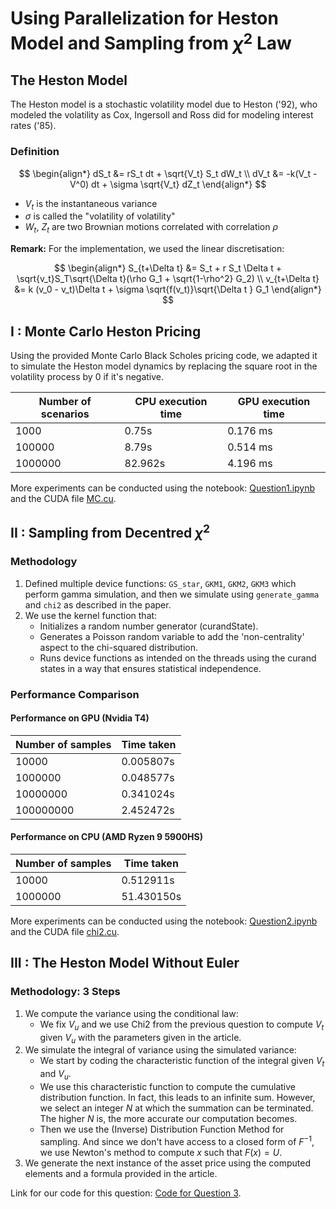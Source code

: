 # Using Parallelization for Heston Model and Sampling from $\chi^2$ Law

## The Heston Model

The Heston model is a stochastic volatility model due to Heston ('92), who modeled the volatility as Cox, Ingersoll and Ross did for modeling interest rates ('85).

### Definition

$$
\begin{align*}
dS_t &= rS_t dt + \sqrt{V_t} S_t dW_t \\
dV_t &= -k(V_t - V^0) dt + \sigma \sqrt{V_t} dZ_t
\end{align*}
$$

- $V_t$ is the instantaneous variance
- $\sigma$ is called the "volatility of volatility"
- $W_t$, $Z_t$ are two Brownian motions correlated with correlation $\rho$

**Remark:** For the implementation, we used the linear discretisation:

$$
\begin{align*}
S_{t+\Delta t} &= S_t + r S_t \Delta t + \sqrt{v_t}S_T\sqrt{\Delta t}(\rho G_1 + \sqrt{1-\rho^2} G_2) \\
v_{t+\Delta t} &= k (v_0 - v_t)\Delta t + \sigma \sqrt{f(v_t)}\sqrt{\Delta t } G_1
\end{align*}
$$

## I : Monte Carlo Heston Pricing

Using the provided Monte Carlo Black Scholes pricing code, we adapted it to simulate the Heston model dynamics by replacing the square root in the volatility process by 0 if it's negative.

| Number of scenarios | CPU execution time | GPU execution time |
|---------------------|---------------------|---------------------|
| 1000                | 0.75s               | 0.176 ms            |
| 100000              | 8.79s               | 0.514 ms            |
| 1000000             | 82.962s             | 4.196 ms            |

More experiments can be conducted using the notebook: [Question1.ipynb](https://colab.research.google.com/drive/1BAh7cddPIS6bEqr8BZ8PM1d6eNOcg2Lr?usp=sharing) and the CUDA file [MC.cu](https://drive.google.com/file/d/1TKDpSfunHFTHZsbkzml0BKSgCnMMIWQt/view?usp=sharing).

## II : Sampling from Decentred $\chi^2$

### Methodology

1. Defined multiple device functions: `GS_star`, `GKM1`, `GKM2`, `GKM3` which perform gamma simulation, and then we simulate using `generate_gamma` and `chi2` as described in the paper.
2. We use the kernel function that:
    - Initializes a random number generator (curandState).
    - Generates a Poisson random variable to add the 'non-centrality' aspect to the chi-squared distribution.
    - Runs device functions as intended on the threads using the curand states in a way that ensures statistical independence.

### Performance Comparison

#### Performance on GPU (Nvidia T4)

| Number of samples | Time taken |
|-------------------|------------|
| 10000             | 0.005807s  |
| 1000000           | 0.048577s  |
| 10000000          | 0.341024s  |
| 100000000         | 2.452472s  |

#### Performance on CPU (AMD Ryzen 9 5900HS)

| Number of samples | Time taken |
|-------------------|------------|
| 10000             | 0.512911s  |
| 1000000           | 51.430150s |

More experiments can be conducted using the notebook: [Question2.ipynb](https://colab.research.google.com/drive/17tyFrsFcBfQihJZTCqQy8lvlWCsX4aqD?usp=sharing) and the CUDA file [chi2.cu](https://drive.google.com/file/d/10GqIdHXKK4jsgM0kjzpTTChnsbuH2uuW/view?usp=sharing).

## III : The Heston Model Without Euler

### Methodology: 3 Steps

1. We compute the variance using the conditional law:
    - We fix $V_u$ and we use Chi2 from the previous question to compute $V_t$ given $V_u$ with the parameters given in the article.
2. We simulate the integral of variance using the simulated variance:
    - We start by coding the characteristic function of the integral given $V_t$ and $V_u$.
    - We use this characteristic function to compute the cumulative distribution function. In fact, this leads to an infinite sum. However, we select an integer $N$ at which the summation can be terminated. The higher $N$ is, the more accurate our computation becomes.
    - Then we use the (Inverse) Distribution Function Method for sampling. And since we don't have access to a closed form of $F^{-1}$, we use Newton's method to compute $x$ such that $F(x) = U$.
3. We generate the next instance of the asset price using the computed elements and a formula provided in the article.

Link for our code for this question: [Code for Question 3](https://colab.research.google.com/drive/1POUrM9oMvD_cq54c3iEmS0WMcTfAmBa8?usp=sharing).
